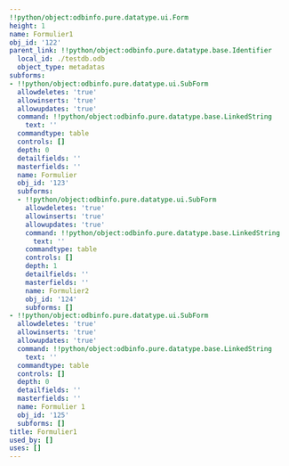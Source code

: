 ```yaml
---
!!python/object:odbinfo.pure.datatype.ui.Form
height: 1
name: Formulier1
obj_id: '122'
parent_link: !!python/object:odbinfo.pure.datatype.base.Identifier
  local_id: ./testdb.odb
  object_type: metadatas
subforms:
- !!python/object:odbinfo.pure.datatype.ui.SubForm
  allowdeletes: 'true'
  allowinserts: 'true'
  allowupdates: 'true'
  command: !!python/object:odbinfo.pure.datatype.base.LinkedString
    text: ''
  commandtype: table
  controls: []
  depth: 0
  detailfields: ''
  masterfields: ''
  name: Formulier
  obj_id: '123'
  subforms:
  - !!python/object:odbinfo.pure.datatype.ui.SubForm
    allowdeletes: 'true'
    allowinserts: 'true'
    allowupdates: 'true'
    command: !!python/object:odbinfo.pure.datatype.base.LinkedString
      text: ''
    commandtype: table
    controls: []
    depth: 1
    detailfields: ''
    masterfields: ''
    name: Formulier2
    obj_id: '124'
    subforms: []
- !!python/object:odbinfo.pure.datatype.ui.SubForm
  allowdeletes: 'true'
  allowinserts: 'true'
  allowupdates: 'true'
  command: !!python/object:odbinfo.pure.datatype.base.LinkedString
    text: ''
  commandtype: table
  controls: []
  depth: 0
  detailfields: ''
  masterfields: ''
  name: Formulier 1
  obj_id: '125'
  subforms: []
title: Formulier1
used_by: []
uses: []
---
```

